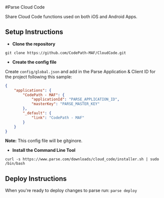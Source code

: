 #Parse Cloud Code

Share Cloud Code functions used on both iOS and Android Apps.

## Setup Instructions
* **Clone the repository**

`git clone https://github.com/CodePath-MAF/CloudCode.git`

* **Create the config file**

Create `config/global.json` and add in the Parse Application & Client ID for the project following this sample:

```json
{
    "applications": {
        "CodePath - MAF": {
            "applicationId": "PARSE_APPLICATION_ID",
            "masterKey": "PARSE_MASTER_KEY"
        },
        "_default": {
            "link": "CodePath - MAF"
        }
    }
}
```

**Note:** This config file will be gitginore.

* **Install the Command Line Tool**

`curl -s https://www.parse.com/downloads/cloud_code/installer.sh | sudo /bin/bash`

## Deploy Instructions

When you're ready to deploy changes to parse run: `parse deploy`
